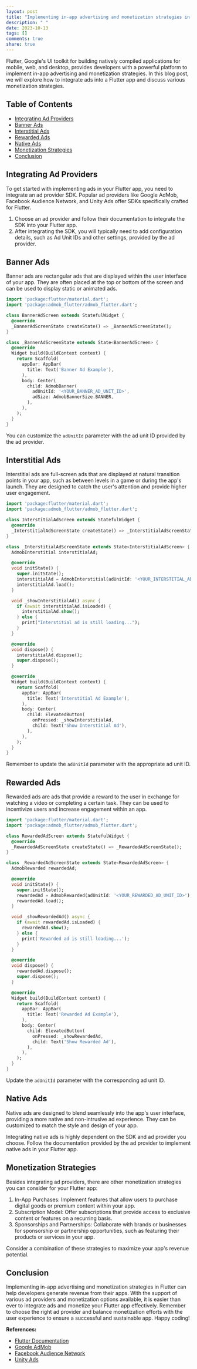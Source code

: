 ```yaml
---
layout: post
title: "Implementing in-app advertising and monetization strategies in Flutter"
description: " "
date: 2023-10-13
tags: []
comments: true
share: true
---
```


Flutter, Google's UI toolkit for building natively compiled applications for mobile, web, and desktop, provides developers with a powerful platform to implement in-app advertising and monetization strategies. In this blog post, we will explore how to integrate ads into a Flutter app and discuss various monetization strategies.

## Table of Contents
- [Integrating Ad Providers](#integrating-ad-providers)
- [Banner Ads](#banner-ads)
- [Interstitial Ads](#interstitial-ads)
- [Rewarded Ads](#rewarded-ads)
- [Native Ads](#native-ads)
- [Monetization Strategies](#monetization-strategies)
- [Conclusion](#conclusion)

## Integrating Ad Providers

To get started with implementing ads in your Flutter app, you need to integrate an ad provider SDK. Popular ad providers like Google AdMob, Facebook Audience Network, and Unity Ads offer SDKs specifically crafted for Flutter.

1. Choose an ad provider and follow their documentation to integrate the SDK into your Flutter app.
2. After integrating the SDK, you will typically need to add configuration details, such as Ad Unit IDs and other settings, provided by the ad provider.

## Banner Ads

Banner ads are rectangular ads that are displayed within the user interface of your app. They are often placed at the top or bottom of the screen and can be used to display static or animated ads.

```dart
import 'package:flutter/material.dart';
import 'package:admob_flutter/admob_flutter.dart';

class BannerAdScreen extends StatefulWidget {
  @override
  _BannerAdScreenState createState() => _BannerAdScreenState();
}

class _BannerAdScreenState extends State<BannerAdScreen> {
  @override
  Widget build(BuildContext context) {
    return Scaffold(
      appBar: AppBar(
        title: Text('Banner Ad Example'),
      ),
      body: Center(
        child: AdmobBanner(
          adUnitId: '<YOUR_BANNER_AD_UNIT_ID>',
          adSize: AdmobBannerSize.BANNER,
        ),
      ),
    );
  }
}
```
You can customize the `adUnitId` parameter with the ad unit ID provided by the ad provider.

## Interstitial Ads

Interstitial ads are full-screen ads that are displayed at natural transition points in your app, such as between levels in a game or during the app's launch. They are designed to catch the user's attention and provide higher user engagement.

```dart
import 'package:flutter/material.dart';
import 'package:admob_flutter/admob_flutter.dart';

class InterstitialAdScreen extends StatefulWidget {
  @override
  _InterstitialAdScreenState createState() => _InterstitialAdScreenState();
}

class _InterstitialAdScreenState extends State<InterstitialAdScreen> {
  AdmobInterstitial interstitialAd;

  @override
  void initState() {
    super.initState();
    interstitialAd = AdmobInterstitial(adUnitId: '<YOUR_INTERSTITIAL_AD_UNIT_ID>');
    interstitialAd.load();
  }

  void _showInterstitialAd() async {
    if (await interstitialAd.isLoaded) {
      interstitialAd.show();
    } else {
      print("Interstitial ad is still loading...");
    }
  }

  @override
  void dispose() {
    interstitialAd.dispose();
    super.dispose();
  }

  @override
  Widget build(BuildContext context) {
    return Scaffold(
      appBar: AppBar(
        title: Text('Interstitial Ad Example'),
      ),
      body: Center(
        child: ElevatedButton(
          onPressed: _showInterstitialAd,
          child: Text('Show Interstitial Ad'),
        ),
      ),
    );
  }
}
```

Remember to update the `adUnitId` parameter with the appropriate ad unit ID.

## Rewarded Ads

Rewarded ads are ads that provide a reward to the user in exchange for watching a video or completing a certain task. They can be used to incentivize users and increase engagement within an app.

```dart
import 'package:flutter/material.dart';
import 'package:admob_flutter/admob_flutter.dart';

class RewardedAdScreen extends StatefulWidget {
  @override
  _RewardedAdScreenState createState() => _RewardedAdScreenState();
}

class _RewardedAdScreenState extends State<RewardedAdScreen> {
  AdmobRewarded rewardedAd;

  @override
  void initState() {
    super.initState();
    rewardedAd = AdmobRewarded(adUnitId: '<YOUR_REWARDED_AD_UNIT_ID>');
    rewardedAd.load();
  }

  void _showRewardedAd() async {
    if (await rewardedAd.isLoaded) {
      rewardedAd.show();
    } else {
      print('Rewarded ad is still loading...');
    }
  }

  @override
  void dispose() {
    rewardedAd.dispose();
    super.dispose();
  }

  @override
  Widget build(BuildContext context) {
    return Scaffold(
      appBar: AppBar(
        title: Text('Rewarded Ad Example'),
      ),
      body: Center(
        child: ElevatedButton(
          onPressed: _showRewardedAd,
          child: Text('Show Rewarded Ad'),
        ),
      ),
    );
  }
}
```

Update the `adUnitId` parameter with the corresponding ad unit ID.

## Native Ads

Native ads are designed to blend seamlessly into the app's user interface, providing a more native and non-intrusive ad experience. They can be customized to match the style and design of your app.

Integrating native ads is highly dependent on the SDK and ad provider you choose. Follow the documentation provided by the ad provider to implement native ads in your Flutter app.

## Monetization Strategies

Besides integrating ad providers, there are other monetization strategies you can consider for your Flutter app:

1. In-App Purchases: Implement features that allow users to purchase digital goods or premium content within your app.
2. Subscription Model: Offer subscriptions that provide access to exclusive content or features on a recurring basis.
3. Sponsorships and Partnerships: Collaborate with brands or businesses for sponsorship or partnership opportunities, such as featuring their products or services in your app.

Consider a combination of these strategies to maximize your app's revenue potential.

## Conclusion

Implementing in-app advertising and monetization strategies in Flutter can help developers generate revenue from their apps. With the support of various ad providers and monetization options available, it is easier than ever to integrate ads and monetize your Flutter app effectively. Remember to choose the right ad provider and balance monetization efforts with the user experience to ensure a successful and sustainable app. Happy coding!

**References:**

- [Flutter Documentation](https://flutter.dev/)
- [Google AdMob](https://admob.google.com/)
- [Facebook Audience Network](https://developers.facebook.com/products/audience-network/)
- [Unity Ads](https://unity.com/solutions/unity-ads)